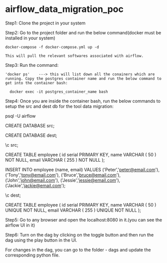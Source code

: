 # airflow_data_migration_poc

Step1: Clone the project in your system

Step2: Go to the project folder and run the below command(docker must be installed in your system)
        
	docker-compose -f docker-compose.yml up -d
        
	This will pull the relevant softwares associated with airflow.

Step3: Run the command: 

	'docker ps'    ---> this will list down all the conainers which are running. Copy the postgres container name and run the below command to get into the container bash:
      
      docker exec -it postgres_container_name bash
      
Step4: Once you are inside the container bash, run the below commands to setup the src and dest db for the tool data migration:

psql -U airflow

CREATE DATABASE src;

CREATE DATABASE dest;

\c src;

CREATE TABLE employee (
	id serial PRIMARY KEY,
	name VARCHAR ( 50 ) NOT NULL,
	email VARCHAR ( 255 ) NOT NULL
);

INSERT INTO 
    employee (name, email)
VALUES
    ('Peter','peter@email.com'),
    ('Tony','tony@email.com'),
    ('Bruce','bruce@email.com'),
    ('John','john@email.com'),
    ('Jessie','jessie@email.com'),
    ('Jackie','jackie@email.com');

 \c dest;

 CREATE TABLE employee (
	id serial PRIMARY KEY,
	name VARCHAR ( 50 ) UNIQUE NOT NULL,
	email VARCHAR ( 255 ) UNIQUE NOT NULL
);

Step5: Go to any browser and open the localhost:8080 in it.(you can see the airflow UI in it)

Step6: Turn on the dag by clicking on the toggle button and then run the dag using the play button in the UI.



For changes in the dag, you can go to the folder - dags and update the corresponding python file.





